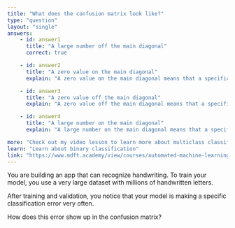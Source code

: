 ```yaml
---
title: "What does the confusion matrix look like?"
type: "question"
layout: "single"
answers:
    - id: answer1
      title: "A large number off the main diagonal"
      correct: true

    - id: answer2
      title: "A zero value on the main diagonal"
      explain: "A zero value on the main diagonal means that a specific correct prediction never happened during validation of the model."

    - id: answer3
      title: "A zero value off the main diagonal"
      explain: "A zero value off the main diagonal means that a specific incorrect prediction never happened during validation of the model."

    - id: answer4
      title: "A large number on the main diagonal"
      explain: "A large number on the main diagonal means that a specific correct prediction happened many times during validation of the model."

more: "Check out my video lesson to learn more about multiclass classification."
learn: "Learn about binary classification"
link: "https://www.mdft.academy/view/courses/automated-machine-learning-with-mlnet/403059-multiclass-classification/1153061-introducing-multiclass-classification"
---
```


You are building an app that can recognize handwriting. To train your model, you use a very large dataset with millions of handwritten letters. 

After training and validation, you notice that your model is making a specific classification error very often. 

How does this error show up in the confusion matrix?
